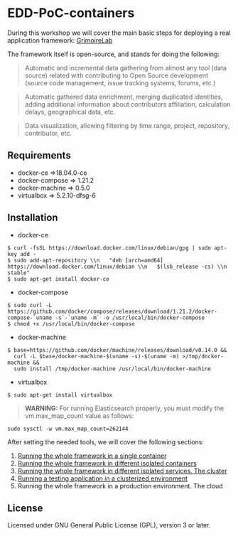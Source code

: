 # EDD-PoC-containers

During this workshop we will cover the main basic steps for deploying a real application framework: [GrimoireLab](http://grimoirelab.github.io/)

The framework itself is open-source, and stands for doing the following:
>Automatic and incremental data gathering from almost any tool (data source) related with contributing to Open Source development (source code management, issue tracking systems, forums, etc.)

>Automatic gathered data enrichment, merging duplicated identities, adding additional information about contributors affiliation, calculation delays, geographical data, etc.

>Data visualization, allowing filtering by time range, project, repository, contributor, etc.

## Requirements

* docker-ce =>18.04.0-ce
* docker-compose => 1.21.2
* docker-machine => 0.5.0
* virtualbox => 5.2.10-dfsg-6

## Installation

* docker-ce

```
$ curl -fsSL https://download.docker.com/linux/debian/gpg | sudo apt-key add -
$ sudo add-apt-repository \\n   "deb [arch=amd64] https://download.docker.com/linux/debian \\n   $(lsb_release -cs) \\n   stable"
$ sudo apt-get install docker-ce
```

* docker-compose

```
$ sudo curl -L https://github.com/docker/compose/releases/download/1.21.2/docker-compose-`uname -s`-`uname -m` -o /usr/local/bin/docker-compose
$ chmod +x /usr/local/bin/docker-compose
```

* docker-machine

```
$ base=https://github.com/docker/machine/releases/download/v0.14.0 &&
  curl -L $base/docker-machine-$(uname -s)-$(uname -m) >/tmp/docker-machine &&
  sudo install /tmp/docker-machine /usr/local/bin/docker-machine
```


* virtualbox

```
$ sudo apt-get install virtualbox
```

>**WARNING:** For running Elasticsearch properly, you must modify the vm.max_map_count value as follows:

```
sudo sysctl -w vm.max_map_count=262144
```

After setting the needed tools, we will cover the following sections:

1. [Running the whole framework in a single container](https://github.com/albertinisg/EDD-PoC-containers/tree/develop/section1)
2. [Running the whole framework in different isolated containers](https://github.com/albertinisg/EDD-PoC-containers/tree/develop/section1)
3. [Running the whole framework in different isolated services. The cluster](https://github.com/albertinisg/EDD-PoC-containers/tree/develop/section1)
4. [Running a testing application in a clusterized environment](https://github.com/albertinisg/EDD-PoC-containers/tree/develop/section1)
4. Running the whole framework in a production environment. The cloud

## License

Licensed under GNU General Public License (GPL), version 3 or later.
